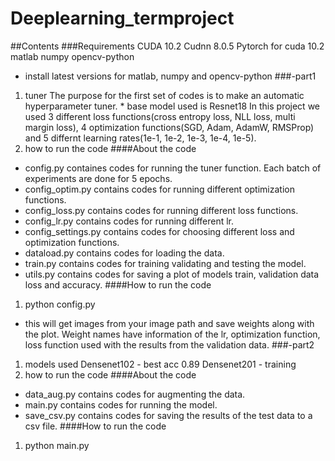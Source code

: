 # Deeplearning_termproject

##Contents
###Requirements
CUDA 10.2
Cudnn 8.0.5
Pytorch for cuda 10.2
matlab
numpy
opencv-python
* install latest versions for matlab, numpy and opencv-python
###-part1
1. tuner
 The purpose for the first set of codes is to make an automatic hyperparameter tuner. * base model used is Resnet18
 In this project we used 3 different loss functions(cross entropy loss, NLL loss, multi margin loss), 4 optimization functions(SGD, Adam, AdamW, RMSProp) and 5 differnt learning rates(1e-1, 1e-2, 1e-3, 1e-4, 1e-5).
2. how to run the code
####About the code
 - config.py containes codes for running the tuner function. Each batch of experiments are done for 5 epochs.
 - config_optim.py contains codes for running different optimization functions.
 - config_loss.py contains codes for running different loss functions.
 - config_lr.py contains codes for running different lr.
 - config_settings.py contains codes for choosing different loss and optimization functions.
 - dataload.py contains codes for loading the data.
 - train.py contains codes for training validating and testing the model.
 - utils.py contains codes for saving a plot of models train, validation data loss and accuracy.
 ####How to run the code
 1. python config.py
 * this will get images from your image path and save weights along with the plot. Weight names have information of the lr, optimization function, loss function used with the results from the validation data.
###-part2
1. models used
Densenet102 - best acc 0.89
Densenet201 - training
2. how to run the code
####About the code
- data_aug.py contains codes for augmenting the data.
- main.py contains codes for running the model.
- save_csv.py contains codes for saving the results of the test data to a csv file.
####How to run the code
1. python main.py
